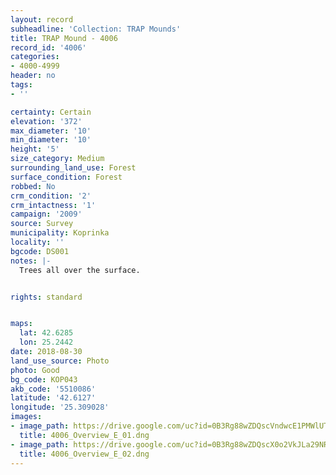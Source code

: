```yaml
---
layout: record
subheadline: 'Collection: TRAP Mounds'
title: TRAP Mound - 4006
record_id: '4006'
categories:
- 4000-4999
header: no
tags:
- ''

certainty: Certain
elevation: '372'
max_diameter: '10'
min_diameter: '10'
height: '5'
size_category: Medium
surrounding_land_use: Forest
surface_condition: Forest
robbed: No
crm_condition: '2'
crm_intactness: '1'
campaign: '2009'
source: Survey
municipality: Koprinka
locality: ''
bgcode: DS001
notes: |-
  Trees all over the surface.


rights: standard


maps:
  lat: 42.6285
  lon: 25.2442
date: 2018-08-30
land_use_source: Photo
photo: Good
bg_code: КОР043
akb_code: '5510086'
latitude: '42.6127'
longitude: '25.309028'
images:
- image_path: https://drive.google.com/uc?id=0B3Rg88wZDQscVndwcE1PMWlUTFU
  title: 4006_Overview_E_01.dng
- image_path: https://drive.google.com/uc?id=0B3Rg88wZDQscX0o2VkJLa29NRXc
  title: 4006_Overview_E_02.dng
---
```

